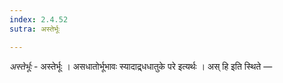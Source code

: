 ```yaml
---
index: 2.4.52
sutra: अस्तेर्भूः

---
```

_अस्तेर्भूः_ - अस्तेर्भूः । असधातोर्भूभावः स्यादाद्र्धधातुके परे इत्यर्थः । अस् हि इति स्थिते — 